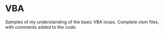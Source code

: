 # VBA
Samples of my understanding of the basic VBA loops.
Complete xlsm files, with comments added to the code.
